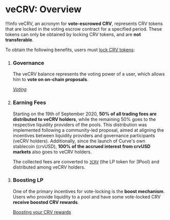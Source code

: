 <h1>veCRV: Overview</h1>

!!!info
    veCRV, an acronym for **vote-escrowed CRV**, represents CRV tokens that are locked in the voting escrow contract for a specified period. These tokens can only be obtained by locking CRV tokens, and are **not transferable**.


To obtain the following benefits, users must [lock CRV tokens](../vecrv/locking-your-crv.md):

1. ### **Governance**

    The veCRV balance represents the voting power of a user, which allows him to **vote on on-chain proposals**.

    [*Voting*](../governance/voting.md)


2. ### **Earning Fees**

    Starting on the 19th of September 2020, **50% of all trading fees are distributed to veCRV holders**, while the remaining 50% goes to the respective liquidity providers of the pools. This distribution was implemented following a community-led proposal, aimed at aligning the incentives between liquidity providers and governance participants (veCRV holders). Additionally, since the launch of Curve's own stablecoin (crvUSD), **100% of the accrued interest from crvUSD markets** also goes to veCRV holders.

    The collected fees are converted to [`3CRV`](https://etherscan.io/address/0x6c3f90f043a72fa612cbac8115ee7e52bde6e490) (the LP token for 3Pool) and distributed among veCRV holders.


3. ### **Boosting LP**

    One of the primary incentives for vote-locking is the **boost mechanism**. Users who provide liquidity to a pool and have some vote-locked CRV **receive boosted CRV rewards**.

    [Boosting your CRV rewards](../reward-gauges/boosting-your-crv-rewards.md)

